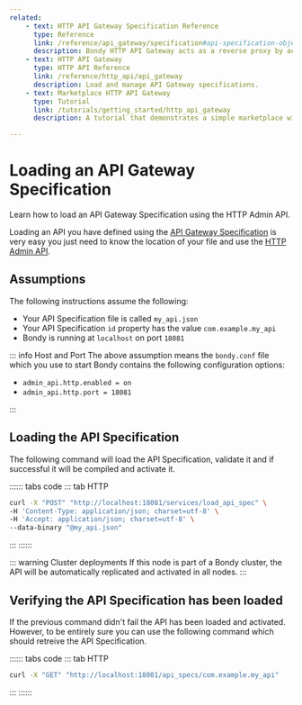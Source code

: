 ```yaml
---
related:
    - text: HTTP API Gateway Specification Reference
      type: Reference
      link: /reference/api_gateway/specification#api-specification-object
      description: Bondy HTTP API Gateway acts as a reverse proxy by accepting incoming REST API actions and translating them into WAMP actions over a Realm's procedures and topics.
    - text: HTTP API Gateway
      type: HTTP API Reference
      link: /reference/http_api/api_gateway
      description: Load and manage API Gateway specifications.
    - text: Marketplace HTTP API Gateway
      type: Tutorial
      link: /tutorials/getting_started/http_api_gateway
      description: A tutorial that demonstrates a simple marketplace with Python microservices and a VueJS Web App.

---
```

# Loading an API Gateway Specification
Learn how to load an API Gateway Specification using the HTTP Admin API.

Loading an API you have defined using the [API Gateway Specification](#/reference/api_gateway/specification) is very easy you just need to know the location of your file and use the [HTTP Admin API](/reference/http_api/api_gateway).

## Assumptions

The following instructions assume the following:

* Your API Specification file is called `my_api.json`
* Your API Specification `id` property has the value `com.example.my_api`
* Bondy is running at `localhost` on port `18081`

::: info Host and Port
The above assumption means the `bondy.conf` file which you use to start Bondy contains the following configuration options:

*  `admin_api.http.enabled = on`
*  `admin_api.http.port = 18081`

:::

## Loading the API Specification

The following command will load the API Specification, validate it and if successful it will be compiled and activate it.

:::::: tabs code
::: tab HTTP
```bash
curl -X "POST" "http://localhost:18081/services/load_api_spec" \
-H 'Content-Type: application/json; charset=utf-8' \
-H 'Accept: application/json; charset=utf-8' \
--data-binary "@my_api.json"
```
:::
::::::

::: warning Cluster deployments
If this node is part of a Bondy cluster, the API will be automatically replicated and activated in all nodes.
:::

## Verifying the API Specification has been loaded

If the previous command didn't fail the API has been loaded and activated. However, to be entirely sure you can use the following command which should retreive the API Specification.

:::::: tabs code
::: tab HTTP
```bash
curl -X "GET" "http://localhost:18081/api_specs/com.example.my_api"
```
:::
::::::
